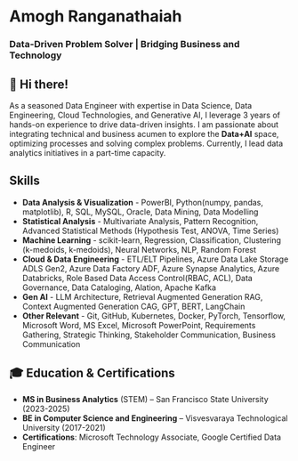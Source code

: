 # Amogh Ranganathaiah  
### Data-Driven Problem Solver | Bridging Business and Technology


## 👋 Hi there!

As a seasoned Data Engineer with expertise in Data Science, Data Engineering, Cloud Technologies, and Generative AI, I leverage 3 years of hands-on experience to drive data-driven insights. I am passionate about integrating technical and business acumen to explore the **Data+AI** space, optimizing processes and solving complex problems. Currently, I lead data analytics initiatives in a part-time capacity.

## Skills

- **Data Analysis & Visualization** - PowerBI, Python(numpy, pandas, matplotlib), R, SQL, MySQL, Oracle, Data Mining, Data Modelling
- **Statistical Analysis** - Multivariate Analysis, Pattern Recognition, Advanced Statistical Methods (Hypothesis Test, ANOVA, Time Series)
- **Machine Learning** - scikit-learn, Regression, Classification, Clustering (k-medoids, k-medoids), Neural Networks, NLP, Random Forest
- **Cloud & Data Engineering** - ETL/ELT Pipelines, Azure Data Lake Storage ADLS Gen2, Azure Data Factory ADF, Azure Synapse Analytics, Azure Databricks, Role Based Data Access Control(RBAC, ACL), Data Governance, Data Cataloging, Alation, Apache Kafka
- **Gen AI** - LLM Architecture, Retrieval Augmented Generation RAG, Context Augmented Generation CAG, GPT, BERT, LangChain
- **Other Relevant** - Git, GitHub, Kubernetes, Docker, PyTorch, Tensorflow, Microsoft Word, MS Excel, Microsoft PowerPoint, Requirements Gathering, Strategic Thinking, Stakeholder Communication, Business Communication

## 🎓 Education & Certifications

- **MS in Business Analytics** (STEM) – San Francisco State University (2023-2025)  
- **BE in Computer Science and Engineering** – Visvesvaraya Technological University (2017-2021)  
- **Certifications**: Microsoft Technology Associate, Google Certified Data Engineer
